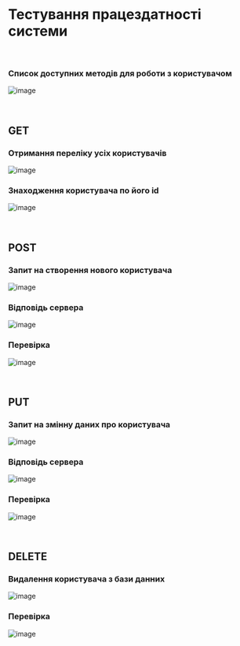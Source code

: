 # Тестування працездатності системи

<br>

### Список доступних методів для роботи з користувачом
![image](https://github.com/user-attachments/assets/cddb52cb-7259-4911-88ba-c9e81d4d3753)

<br>

## GET
### Отримання переліку усіх користувачів
![image](https://github.com/user-attachments/assets/803188b9-0562-42c6-96cd-ad05d972a06d)
### Знаходження користувача по його id
![image](https://github.com/user-attachments/assets/40d3bcf2-528a-4b3c-95fa-c8487675d368)

<br>

## POST
### Запит на створення нового користувача
![image](https://github.com/user-attachments/assets/952215fa-6921-4f78-a247-dcaf0a4f139e)
### Відповідь сервера
![image](https://github.com/user-attachments/assets/f1da603b-96a8-4b0d-ba22-5d2be4921a06)
### Перевірка
![image](https://github.com/user-attachments/assets/8712e73a-f2a5-4494-af52-334257eab02e)

<br>

## PUT
### Запит на змінну даних про користувача
![image](https://github.com/user-attachments/assets/9bf517b5-bdb3-435a-aab3-a9fc33a26604)
### Відповідь сервера
![image](https://github.com/user-attachments/assets/29b8436e-c200-4586-abfb-2e2517b4af73)
### Перевірка
![image](https://github.com/user-attachments/assets/70a8dcdb-f8b8-47ac-92cc-5540ec761cbc)

<br>

## DELETE
### Видалення користувача з бази данних
![image](https://github.com/user-attachments/assets/d7a39d71-c86e-44df-9dc3-98c1c6cf01d6)
### Перевірка
![image](https://github.com/user-attachments/assets/300ef802-74e0-40ef-b0ac-6bc78a911d3c)

